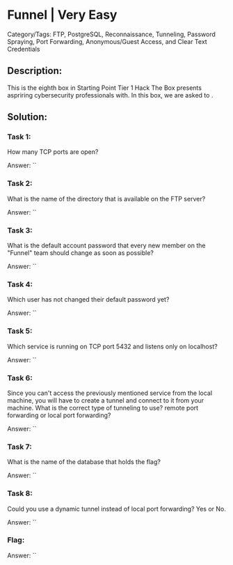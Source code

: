 # Funnel | Very Easy
Category/Tags: FTP, PostgreSQL, Reconnaissance, Tunneling, Password Spraying, Port Forwarding, Anonymous/Guest Access, and Clear Text Credentials

## Description:
This is the eighth box in Starting Point Tier 1 Hack The Box presents aspriring cybersecurity professionals with. In this box, we are asked to .

## Solution:
### **Task 1**:
How many TCP ports are open?<br>

Answer: ``

### **Task 2**:
What is the name of the directory that is available on the FTP server?<br>

Answer: ``

### **Task 3**:
What is the default account password that every new member on the "Funnel" team should change as soon as possible?<br>

Answer: ``

### **Task 4**:
Which user has not changed their default password yet?<br>

Answer: ``

### **Task 5**:
Which service is running on TCP port 5432 and listens only on localhost?<br>

Answer: ``

### **Task 6**:
Since you can't access the previously mentioned service from the local machine, you will have to create a tunnel and connect to it from your machine. What is the correct type of tunneling to use? remote port forwarding or local port forwarding?<br>

Answer: ``

### **Task 7**:
What is the name of the database that holds the flag?<br>

Answer: ``

### **Task 8**:
Could you use a dynamic tunnel instead of local port forwarding? Yes or No.<br>

Answer: ``

### **Flag**:

Answer: ``
